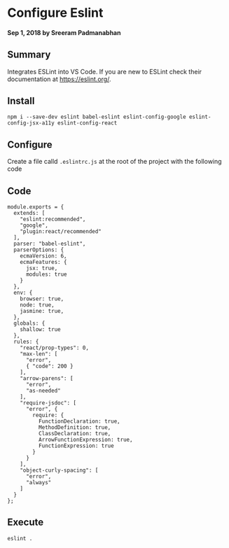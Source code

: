 # Configure Eslint

#### Sep 1, 2018 by Sreeram Padmanabhan

## Summary

Integrates ESLint into VS Code. If you are new to ESLint check their documentation at https://eslint.org/.

## Install

`npm i --save-dev eslint babel-eslint eslint-config-google eslint-config-jsx-a11y eslint-config-react`

## Configure

Create a file calld `.eslintrc.js` at the root of the project with the following code

## Code

    module.exports = {
      extends: [
        "eslint:recommended",
        "google",
        "plugin:react/recommended"
      ],
      parser: "babel-eslint",
      parserOptions: {
        ecmaVersion: 6,
        ecmaFeatures: {
          jsx: true,
          modules: true
        }
      },
      env: {
        browser: true,
        node: true,
        jasmine: true,
      },
      globals: {
        shallow: true
      },
      rules: {
        "react/prop-types": 0,
        "max-len": [
          "error",
          { "code": 200 }
        ],
        "arrow-parens": [
          "error", 
          "as-needed"
        ],
        "require-jsdoc": [
          "error", {
            require: {
              FunctionDeclaration: true,
              MethodDefinition: true,
              ClassDeclaration: true,
              ArrowFunctionExpression: true,
              FunctionExpression: true
            }
          }
        ],
        "object-curly-spacing": [
          "error",
          "always"
        ]
      }
    };

## Execute

`eslint .`
